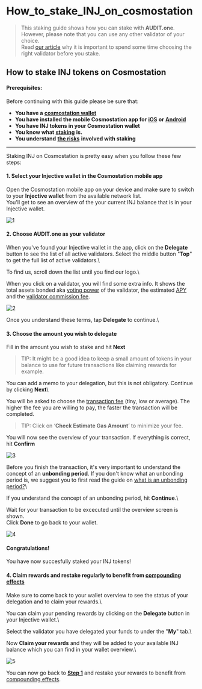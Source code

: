 # How\_to\_stake\_INJ\_on\_cosmostation

> This staking guide shows how you can stake with **AUDIT.one**.\
> However, please note that you can use any other validator of your choice.\
> Read [our article](importance\_of\_choosing\_the\_right\_validator.md) why it is important to spend some time choosing the right validator before you stake.

## How to stake INJ tokens on Cosmostation

#### Prerequisites:

Before continuing with this guide please be sure that:

* **You have a** [**cosmostation wallet**](../crypto-wallets/how\_to\_create\_a\_cosmostation\_wallet.md)
* **You have installed the mobile Cosmostation app for** [**iOS**](https://apps.apple.com/app/cosmostation/id1459830339) **or** [**Android**](https://play.google.com/store/apps/details?id=wannabit.io.cosmostaion)
* **You have INJ tokens in your Cosmostation wallet**
* **You know what** [**staking**](what\_is\_staking.md) **is.**
* **You understand** [**the risks**](risks\_of\_staking.md) **involved with staking**

***

Staking INJ on Cosmostation is pretty easy when you follow these few steps:

#### 1. **Select your Injective wallet in the Cosmostation mobile app**

Open the Cosmostation mobile app on your device and make sure to switch to your **Injective wallet** from the available network list.\
You'll get to see an overview of the your current INJ balance that is in your Injective wallet.

![1](https://user-images.githubusercontent.com/95366163/157482839-94174a7b-28cf-487c-b8d0-16b4c5b2af21.png)

#### 2. **Choose AUDIT.one as your validator**

When you've found your Injective wallet in the app, click on the **Delegate** button to see the list of all active validators. Select the middle button "**Top**" to get the full list of active validators.\


To find us, scroll down the list until you find our logo.\


When you click on a validator, you will find some extra info. It shows the total assets bonded aka [voting power](voting\_power.md) of the validator, the estimated [APY](apy.md) and the [validator commission fee](validator\_fee.md).

![2](https://user-images.githubusercontent.com/95366163/157482946-a6b22b09-f0d8-4d47-a945-18e8893260bb.png)

Once you understand these terms, tap **Delegate** to continue.\


#### 3. **Choose the amount you wish to delegate**

Fill in the amount you wish to stake and hit **Next**

> TIP: It might be a good idea to keep a small amount of tokens in your balance to use for future transactions like claiming rewards for example.

You can add a memo to your delegation, but this is not obligatory. Continue by clicking **Next**\


You will be asked to choose the [transaction fee](transaction\_fees.md) (tiny, low or average). The higher the fee you are willing to pay, the faster the transaction will be completed.

> TIP: Click on ‘**Check Estimate Gas Amount**’ to minimize your fee.

You will now see the overview of your transaction. If everything is correct, hit **Confirm**

![3](https://user-images.githubusercontent.com/95366163/157483058-5bab9ea4-52a6-415e-9341-81ea7b2bee88.png)

Before you finish the transaction, it's very important to understand the concept of an **unbonding period**. If you don't know what an unbonding period is, we suggest you to first read the guide on [what is an unbonding period?](unbonding\_period.md)\


If you understand the concept of an unbonding period, hit **Continue**.\


Wait for your transaction to be excecuted until the overview screen is shown.\
Click **Done** to go back to your wallet.

![4](https://user-images.githubusercontent.com/95366163/157483115-fc75199d-25f0-4447-aea5-080cf86ed84b.png)

#### **Congratulations!**

You have now succesfully staked your INJ tokens!

#### 4. **Claim rewards and restake regularly to benefit from** [**compounding effects**](compounding\_interest.md)

Make sure to come back to your wallet overview to see the status of your delegation and to claim your rewards.\


You can claim your pending rewards by clicking on the **Delegate** button in your Injective wallet.\


Select the validator you have delegated your funds to under the "**My**" tab.\


Now **Claim your rewards** and they will be added to your available INJ balance which you can find in your wallet overview.\


![5](https://user-images.githubusercontent.com/95366163/157483249-fa8dbd42-87c4-4a21-ad79-8d183b835d74.png)

You can now go back to [**Step 1**](how\_to\_stake\_inj\_on\_cosmostation.md#step1) and restake your rewards to benefit from [compounding effects](compounding\_interest.md).
